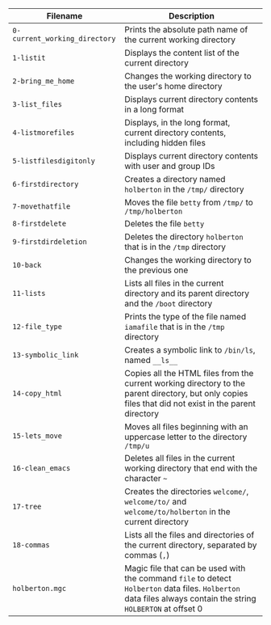 <table>
<thead>
<tr>
<th>Filename</th>
<th>Description</th>
</tr>
</thead>
<tbody>
<tr>
<td><code>0-current_working_directory</code></td>
<td>Prints the absolute path name of the current working directory</td>
</tr>
<tr>
<td><code>1-listit</code></td>
<td>Displays the content list of the current directory</td>
</tr>
<tr>
<td><code>2-bring_me_home</code></td>
<td>Changes the working directory to the user's home directory</td>
</tr>
<tr>
<td><code>3-list_files</code></td>
<td>Displays current directory contents in a long format</td>
</tr>
<tr>
<td><code>4-listmorefiles</code></td>
<td>Displays, in the long format, current directory contents, including hidden files</td>
</tr>
<tr>
<td><code>5-listfilesdigitonly</code></td>
<td>Displays current directory contents with user and group IDs</td>
</tr>
<tr>
<td><code>6-firstdirectory</code></td>
<td>Creates a directory named <code>holberton</code> in the <code>/tmp/</code> directory</td>
</tr>
<tr>
<td><code>7-movethatfile</code></td>
<td>Moves the file <code>betty</code> from <code>/tmp/</code> to <code>/tmp/holberton</code></td>
</tr>
<tr>
<td><code>8-firstdelete</code></td>
<td>Deletes the file <code>betty</code></td>
</tr>
<tr>
<td><code>9-firstdirdeletion</code></td>
<td>Deletes the directory <code>holberton</code> that is in the <code>/tmp</code> directory</td>
</tr>
<tr>
<td><code>10-back</code></td>
<td>Changes the working directory to the previous one</td>
</tr>
<tr>
<td><code>11-lists</code></td>
<td>Lists all files in the current directory and its parent directory and the <code>/boot</code> directory</td>
</tr>
<tr>
<td><code>12-file_type</code></td>
<td>Prints the type of the file named <code>iamafile</code> that is in the <code>/tmp</code> directory</td>
</tr>
<tr>
<td><code>13-symbolic_link</code></td>
<td>Creates a symbolic link to <code>/bin/ls</code>, named <code>__ls__</code></td>
</tr>
<tr>
<td><code>14-copy_html</code></td>
<td>Copies all the HTML files from the current working directory to the parent directory, but only copies files that did not exist in the parent directory</td>
</tr>
<tr>
<td><code>15-lets_move</code></td>
<td>Moves all files beginning with an uppercase letter to the directory <code>/tmp/u</code></td>
</tr>
<tr>
<td><code>16-clean_emacs</code></td>
<td>Deletes all files in the current working directory that end with the character <code>~</code></td>
</tr>
<tr>
<td><code>17-tree</code></td>
<td>Creates the directories <code>welcome/</code>, <code>welcome/to/</code> and <code>welcome/to/holberton</code> in the current directory</td>
</tr>
<tr>
<td><code>18-commas</code></td>
<td>Lists all the files and directories of the current directory, separated by commas (<code>,</code>)</td>
</tr>
<tr>
<td><code>holberton.mgc</code></td>
<td>Magic file that can be used with the command <code>file</code> to detect <code>Holberton</code> data files. <code>Holberton</code> data files always contain the string <code>HOLBERTON</code> at offset 0</td>
</tr>
</tbody>
</table>
